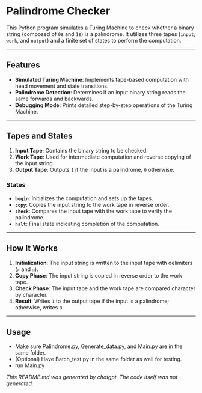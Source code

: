 # Palindrome Checker

This Python program simulates a Turing Machine to check whether a binary string (composed of `0`s and `1`s) is a palindrome. It utilizes three tapes (`input`, `work`, and `output`) and a finite set of states to perform the computation.

---

## Features

- **Simulated Turing Machine**: Implements tape-based computation with head movement and state transitions.
- **Palindrome Detection**: Determines if an input binary string reads the same forwards and backwards.
- **Debugging Mode**: Prints detailed step-by-step operations of the Turing Machine.

---

## Tapes and States

1. **Input Tape**: Contains the binary string to be checked.
2. **Work Tape**: Used for intermediate computation and reverse copying of the input string.
3. **Output Tape**: Outputs `1` if the input is a palindrome, `0` otherwise.

### States
- **`begin`**: Initializes the computation and sets up the tapes.
- **`copy`**: Copies the input string to the work tape in reverse order.
- **`check`**: Compares the input tape with the work tape to verify the palindrome.
- **`halt`**: Final state indicating completion of the computation.

---

## How It Works

1. **Initialization**: The input string is written to the input tape with delimiters (`▷` and `☐`).
2. **Copy Phase**: The input string is copied in reverse order to the work tape.
3. **Check Phase**: The input tape and the work tape are compared character by character.
4. **Result**: Writes `1` to the output tape if the input is a palindrome; otherwise, writes `0`.

---

## Usage
- Make sure Palindrome.py, Generate_data.py, and Main.py are in the same folder.
- (Optional) Have Batch_test.py in the same folder as well for testing.
- run Main.py


*This README.md was generated by chatgpt. The code itself was not generated.*
